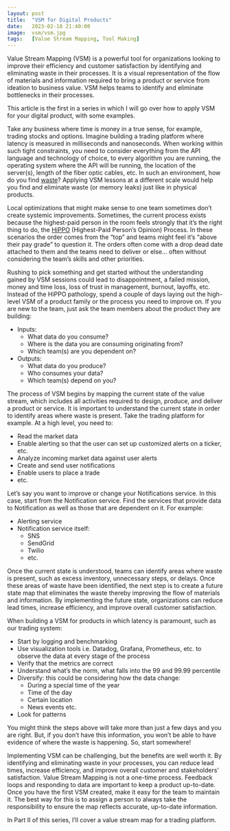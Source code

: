 ```yaml
---
layout: post
title:  "VSM for Digital Products"
date:   2023-02-18 21:40:00
image:  vsm/vsm.jpg
tags:   [Value Stream Mapping, Tool Making]
---
```


Value Stream Mapping (VSM) is a powerful tool for organizations looking to improve their efficiency and customer satisfaction by identifying and eliminating waste in their processes. It is a visual representation of the flow of materials and information required to bring a product or service from ideation to business value. VSM helps teams to identify and eliminate bottlenecks in their processes.

This article is the first in a series in which I will go over how to apply VSM for your digital product, with some examples.

Take any business where time is money in a true sense, for example, trading stocks and options. Imagine building a trading platform where latency is measured in milliseconds and nanoseconds. When working within such tight constraints, you need to consider everything from the API language and technology of choice, to every algorithm you are running, the operating system where the API will be running, the location of the server(s), length of the fiber optic cables, etc. In such an environment, how do you find [waste](https://www.youtube.com/watch?v=4YCi57K2jac)? Applying VSM lessons at a different scale would help you find and eliminate waste (or memory leaks) just like in physical products.

Local optimizations that might make sense to one team sometimes don’t create systemic improvements. Sometimes, the current process exists because the highest-paid person in the room feels strongly that it’s the right thing to do, the [HiPPO](https://ai.stanford.edu/~ronnyk/2007GuideControlledExperiments.pdf) (Highest-Paid Person’s Opinion) Process. In these scenarios the order comes from the “top” and teams might feel it’s “above their pay grade” to question it. The orders often come with a drop dead date attached to them and the teams need to deliver or else… often without considering the team’s skills and other priorities.

Rushing to pick something and get started without the understanding gained by VSM sessions could lead to disappointment, a failed mission, money and time loss, loss of trust in management, burnout, layoffs, etc. Instead of the HiPPO pathology, spend a couple of days laying out the high-level VSM of a product family or the process you need to improve on. If you are new to the team, just ask the team members about the product they are building:
- Inputs:
  - What data do you consume?
  - Where is the data you are consuming originating from?
  - Which team(s) are you dependent on?
- Outputs:
  - What data do you produce?
  - Who consumes your data?
  - Which team(s) depend on you?

The process of VSM begins by mapping the current state of the value stream, which includes all activities required to design, produce, and deliver a product or service. It is important to understand the current state in order to identify areas where waste is present. Take the trading platform for example. At a high level, you need to:
- Read the market data
- Enable alerting so that the user can set up customized alerts on a ticker, etc.
- Analyze incoming market data against user alerts
- Create and send user notifications
- Enable users to place a trade
- etc.

Let’s say you want to improve or change your Notifications service. In this case, start from the Notification service. Find the services that provide data to Notification as well as those that are dependent on it. For example:
- Alerting service
- Notification service itself:
  - SNS
  - SendGrid
  - Twilio 
  - etc.

Once the current state is understood, teams can identify areas where waste is present, such as excess inventory, unnecessary steps, or delays. Once these areas of waste have been identified, the next step is to create a future state map that eliminates the waste thereby improving the flow of materials and information. By implementing the future state, organizations can reduce lead times, increase efficiency, and improve overall customer satisfaction.

When building a VSM for products in which latency is paramount, such as our trading system:
- Start by logging and benchmarking
- Use visualization tools i.e. Datadog, Grafana, Prometheus, etc. to observe the data at every stage of the process
- Verify that the metrics are correct 
- Understand what’s the norm, what falls into the 99 and 99.99 percentile
- Diversify: this could be considering how the data change:
  - During a special time of the year
  - Time of the day
  - Certain location
  - News events etc.
- Look for patterns

You might think the steps above will take more than just a few days and you are right. But, if you don’t have this information, you won’t be able to have evidence of where the waste is happening. So, start somewhere!

Implementing VSM can be challenging, but the benefits are well worth it. By identifying and eliminating waste in your processes, you can reduce lead times, increase efficiency, and improve overall customer and stakeholders' satisfaction. Value Stream Mapping is not a one-time process. Feedback loops and responding to data are important to keep a product up-to-date. Once you have the first VSM created, make it easy for the team to maintain it. The best way for this is to assign a person to always take the responsibility to ensure the map reflects accurate, up-to-date information. 


In Part II of this series, I’ll cover a value stream map for a trading platform.
